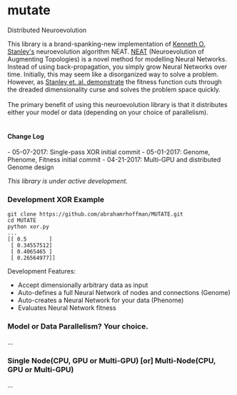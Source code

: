 # mutate
Distributed Neuroevolution

This library is a brand-spanking-new implementation of <a href = "http://www.cs.ucf.edu/~kstanley/">Kenneth O. Stanley's</a> neuroevolution algorithm NEAT. <a href = "http://nn.cs.utexas.edu/downloads/papers/stanley.ec02.pdf">NEAT</a> (Neuroevolution of Augmenting Topologies) is a novel method for modelling Neural Networks. Instead of using back-propagation, you simply grow Neural Networks over time. Initially, this may seem like a disorganized way to solve a problem. However, as <a href="https://www.cs.ucf.edu/~kstanley/neat.html">Stanley et. al. demonstrate</a> the fitness function cuts through the dreaded dimensionality curse and solves the problem space quickly.<br>
<br>
The primary benefit of using this neuroevolution library is that it distributes either your model or data (depending on your choice of parallelism).<br>
<br>
<h4>Change Log</h4>
- 05-07-2017: Single-pass XOR initial commit 
- 05-01-2017: Genome, Phenome, Fitness initial commit
- 04-21-2017: Multi-GPU and distributed Genome design

<i>This library is under active development.</i>

<h3>Development XOR Example</h3>

```
git clone https://github.com/abrahamrhoffman/MUTATE.git
cd MUTATE
python xor.py
...
[[ 0.5       ]
 [ 0.34557512]
 [ 0.4065465 ]
 [ 0.26564977]]
```

Development Features:
- Accept dimensionally arbitrary data as input
- Auto-defines a full Neural Network of nodes and connections (Genome)
- Auto-creates a Neural Network for your data (Phenome)
- Evaluates Neural Network fitness

<h3>Model or Data Parallelism? Your choice.</h3>
...

<h3>Single Node(CPU, GPU or Multi-GPU) [or] Multi-Node(CPU, GPU or Multi-GPU)</h3>
...

